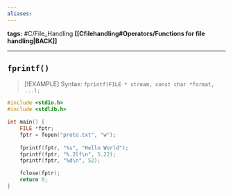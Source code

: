 ```yaml
---
aliases:
---
```

**tags:** #C/File_Handling 
**[[Cfilehandling#Operators/Functions for file handling|BACK]]**

---
## `fprintf()`

>[!EXAMPLE] Syntax: `fprintf(FILE * stream, const char *format, ...);`

```C
#include <stdio.h>
#include <stdlib.h>

int main() {
    FILE *fptr;
    fptr = fopen("proto.txt", "w");
    
    fprintf(fptr, "%s", "Hello World");
    fprintf(fptr, "%.2lf\n", 5.22);
    fprintf(fptr, "%d\n", 52);

    fclose(fptr);
    return 0;
}
```
